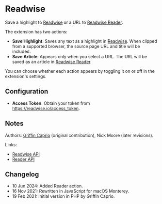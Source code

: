 # Readwise

Save a highlight to [Readwise](https://readwise.io/) or a URL to [Readwise Reader](https://read.readwise.io/).

The extension has two actions:

- **Save Highlight**: Saves any text as a highlight in [Readwise](https://readwise.io/). When clipped from a supported browser, the source page URL and title will be included.
- **Save Article**: Appears only when you select a URL. The URL will be saved as an article in [Readwise Reader](https://read.readwise.io/).

You can choose whether each action appears by toggling it on or off in the extension's settings.

## Configuration

- **Access Token**: Obtain your token from <https://readwise.io/access_token>.

## Notes

Authors: [Griffin Caprio](https://github.com/gcaprio) (original contribution), Nick Moore (later revisions).

Links:

- [Readwise API](https://readwise.io/api_deets)
- [Reader API](https://readwise.io/reader_api)

## Changelog

- 10 Jun 2024: Added Reader action.
- 16 Nov 2021: Rewritten in JavaScript for macOS Monterey.
- 19 Feb 2021: Initial version in PHP by Griffin Caprio.
